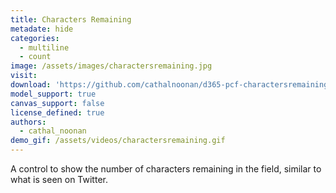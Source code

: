 ```yaml
---
title: Characters Remaining
metadate: hide
categories:
  - multiline
  - count
image: /assets/images/charactersremaining.jpg
visit: 
download: 'https://github.com/cathalnoonan/d365-pcf-charactersremaining'
model_support: true
canvas_support: false
license_defined: true
authors:
  - cathal_noonan
demo_gif: /assets/videos/charactersremaining.gif
---
```

A control to show the number of characters remaining in the field, similar to what is seen on Twitter.
